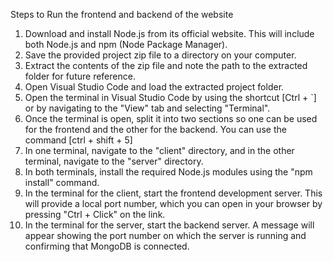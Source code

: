 Steps to Run the frontend and backend of the website

1. Download and install Node.js from its official website. This will include both Node.js and npm (Node Package Manager).
2. Save the provided project zip file to a directory on your computer.
3. Extract the contents of the zip file and note the path to the extracted folder for future reference.
4. Open Visual Studio Code and load the extracted project folder.
5. Open the terminal in Visual Studio Code by using the shortcut [Ctrl + `] or by navigating to the "View" tab and selecting "Terminal".
6. Once the terminal is open, split it into two sections so one can be used for the frontend and the other for the backend. You can use the command [ctrl + shift + 5]
7. In one terminal, navigate to the "client" directory, and in the other terminal, navigate to the "server" directory.
8. In both terminals, install the required Node.js modules using the "npm install" command.
9. In the terminal for the client, start the frontend development server. This will provide a local port number, which you can open in your browser by pressing "Ctrl + Click" on the link.
10. In the terminal for the server, start the backend server. A message will appear showing the port number on which the server is running and confirming that MongoDB is connected.
